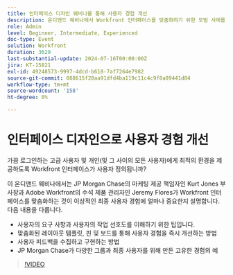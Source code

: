 ```yaml
---
title: 인터페이스 디자인 웨비나를 통해 사용자 경험 개선
description: 온디맨드 웨비나에서 Workfront 인터페이스를 맞춤화하기 위한 모범 사례를 살펴보십시오. 레이아웃 템플릿, 핀, 보드를 사용하여 사용자 경험을 최적화하고 사용자 피드백을 수집하는 방법에 대해 JP Morgan Chase 및 Adobe Workfront 전문가로부터 알아보십시오.
role: Admin
level: Beginner, Intermediate, Experienced
doc-type: Event
solution: Workfront
duration: 3629
last-substantial-update: 2024-07-16T00:00:00Z
jira: KT-15821
exl-id: 49248573-9997-4dcd-b618-7af7264e7982
source-git-commit: 088615f28aa91dfd4ba119c11c4c9f8a89441d84
workflow-type: tm+mt
source-wordcount: '158'
ht-degree: 0%

---
```


# 인터페이스 디자인으로 사용자 경험 개선

가끔 로그인하는 고급 사용자 및 개인(및 그 사이의 모든 사용자)에게 최적의 환경을 제공하도록 Workfront 인터페이스가 사용자 정의됩니까?

이 온디맨드 웨비나에서는 JP Morgan Chase의 마케팅 제공 책임자인 Kurt Jones 부사장과 Adobe Workfront의 수석 제품 관리자인 Jeremy Flores가 Workfront 인터페이스를 맞춤화하는 것이 이상적인 최종 사용자 경험에 얼마나 중요한지 설명합니다. 다음 내용을 다룹니다.

* 사용자의 요구 사항과 사용자의 작업 선호도를 이해하기 위한 팁입니다.
* 맞춤화된 레이아웃 템플릿, 핀 및 보드를 통해 사용자 경험을 즉시 개선하는 방법
* 사용자 피드백을 수집하고 구현하는 방법
* JP Morgan Chase가 다양한 그룹과 최종 사용자를 위해 만든 고유한 경험의 예

>[!VIDEO](https://video.tv.adobe.com/v/3431015/?learn=on)
